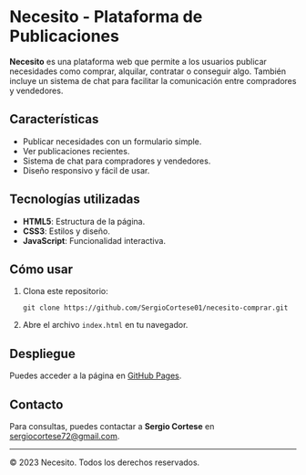 # Necesito - Plataforma de Publicaciones

**Necesito** es una plataforma web que permite a los usuarios publicar necesidades como comprar, alquilar, contratar o conseguir algo. También incluye un sistema de chat para facilitar la comunicación entre compradores y vendedores.

## Características
- Publicar necesidades con un formulario simple.
- Ver publicaciones recientes.
- Sistema de chat para compradores y vendedores.
- Diseño responsivo y fácil de usar.

## Tecnologías utilizadas
- **HTML5**: Estructura de la página.
- **CSS3**: Estilos y diseño.
- **JavaScript**: Funcionalidad interactiva.

## Cómo usar
1. Clona este repositorio:
   ```
   git clone https://github.com/SergioCortese01/necesito-comprar.git
   ```
2. Abre el archivo `index.html` en tu navegador.

## Despliegue
Puedes acceder a la página en [GitHub Pages](https://SergioCortese01.github.io/necesito-comprar/).

## Contacto
Para consultas, puedes contactar a **Sergio Cortese** en [sergiocortese72@gmail.com](mailto:sergiocortese72@gmail.com).

---
© 2023 Necesito. Todos los derechos reservados.
   
 